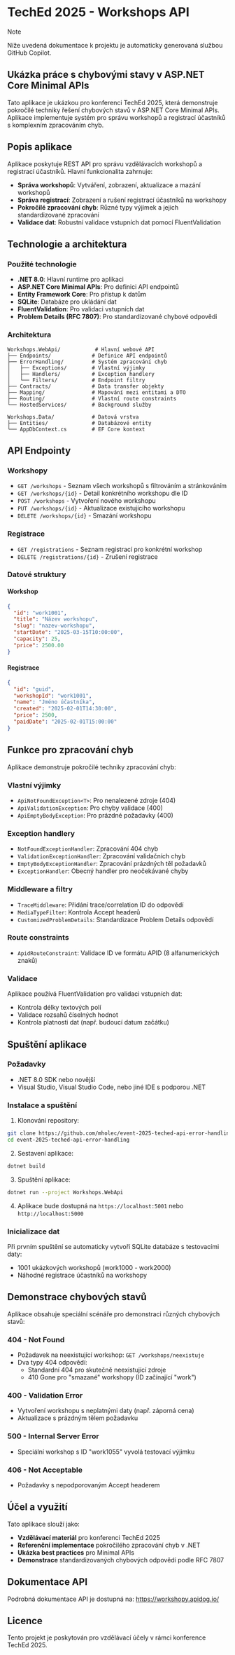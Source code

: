 # TechEd 2025 - Workshops API

> [!NOTE]  
> Níže uvedená dokumentace k projektu je automaticky generovaná službou GitHub Copilot.

## Ukázka práce s chybovými stavy v ASP.NET Core Minimal APIs

Tato aplikace je ukázkou pro konferenci TechEd 2025, která demonstruje pokročilé techniky řešení chybových stavů v ASP.NET Core Minimal APIs. Aplikace implementuje systém pro správu workshopů a registrací účastníků s komplexním zpracováním chyb.

## Popis aplikace

Aplikace poskytuje REST API pro správu vzdělávacích workshopů a registrací účastníků. Hlavní funkcionalita zahrnuje:

- **Správa workshopů**: Vytváření, zobrazení, aktualizace a mazání workshopů
- **Správa registrací**: Zobrazení a rušení registrací účastníků na workshopy
- **Pokročilé zpracování chyb**: Různé typy výjimek a jejich standardizované zpracování
- **Validace dat**: Robustní validace vstupních dat pomocí FluentValidation

## Technologie a architektura

### Použité technologie
- **.NET 8.0**: Hlavní runtime pro aplikaci
- **ASP.NET Core Minimal APIs**: Pro definici API endpointů
- **Entity Framework Core**: Pro přístup k datům
- **SQLite**: Databáze pro ukládání dat
- **FluentValidation**: Pro validaci vstupních dat
- **Problem Details (RFC 7807)**: Pro standardizované chybové odpovědi

### Architektura
```
Workshops.WebApi/           # Hlavní webové API
├── Endpoints/             # Definice API endpointů
├── ErrorHandling/         # Systém zpracování chyb
│   ├── Exceptions/        # Vlastní výjimky
│   ├── Handlers/          # Exception handlery
│   └── Filters/           # Endpoint filtry
├── Contracts/             # Data transfer objekty
├── Mapping/               # Mapování mezi entitami a DTO
├── Routing/               # Vlastní route constraints
└── HostedServices/        # Background služby

Workshops.Data/            # Datová vrstva
├── Entities/              # Databázové entity
└── AppDbContext.cs        # EF Core kontext
```

## API Endpointy

### Workshopy
- `GET /workshops` - Seznam všech workshopů s filtrováním a stránkováním
- `GET /workshops/{id}` - Detail konkrétního workshopu dle ID
- `POST /workshops` - Vytvoření nového workshopu
- `PUT /workshops/{id}` - Aktualizace existujícího workshopu
- `DELETE /workshops/{id}` - Smazání workshopu

### Registrace
- `GET /registrations` - Seznam registrací pro konkrétní workshop
- `DELETE /registrations/{id}` - Zrušení registrace

### Datové struktury

#### Workshop
```json
{
  "id": "work1001",
  "title": "Název workshopu",
  "slug": "nazev-workshopu",
  "startDate": "2025-03-15T10:00:00",
  "capacity": 25,
  "price": 2500.00
}
```

#### Registrace
```json
{
  "id": "guid",
  "workshopId": "work1001",
  "name": "Jméno účastníka",
  "created": "2025-02-01T14:30:00",
  "price": 2500,
  "paidDate": "2025-02-01T15:00:00"
}
```

## Funkce pro zpracování chyb

Aplikace demonstruje pokročilé techniky zpracování chyb:

### Vlastní výjimky
- `ApiNotFoundException<T>`: Pro nenalezené zdroje (404)
- `ApiValidationException`: Pro chyby validace (400)
- `ApiEmptyBodyException`: Pro prázdné požadavky (400)

### Exception handlery
- `NotFoundExceptionHandler`: Zpracování 404 chyb
- `ValidationExceptionHandler`: Zpracování validačních chyb
- `EmptyBodyExceptionHandler`: Zpracování prázdných těl požadavků
- `ExceptionHandler`: Obecný handler pro neočekávané chyby

### Middleware a filtry
- `TraceMiddleware`: Přidání trace/correlation ID do odpovědí
- `MediaTypeFilter`: Kontrola Accept headerů
- `CustomizedProblemDetails`: Standardizace Problem Details odpovědí

### Route constraints
- `ApidRouteConstraint`: Validace ID ve formátu APID (8 alfanumerických znaků)

### Validace
Aplikace používá FluentValidation pro validaci vstupních dat:
- Kontrola délky textových polí
- Validace rozsahů číselných hodnot
- Kontrola platnosti dat (např. budoucí datum začátku)

## Spuštění aplikace

### Požadavky
- .NET 8.0 SDK nebo novější
- Visual Studio, Visual Studio Code, nebo jiné IDE s podporou .NET

### Instalace a spuštění
1. Klonování repository:
```bash
git clone https://github.com/mholec/event-2025-teched-api-error-handling.git
cd event-2025-teched-api-error-handling
```

2. Sestavení aplikace:
```bash
dotnet build
```

3. Spuštění aplikace:
```bash
dotnet run --project Workshops.WebApi
```

4. Aplikace bude dostupná na `https://localhost:5001` nebo `http://localhost:5000`

### Inicializace dat
Při prvním spuštění se automaticky vytvoří SQLite databáze s testovacími daty:
- 1001 ukázkových workshopů (work1000 - work2000)
- Náhodné registrace účastníků na workshopy

## Demonstrace chybových stavů

Aplikace obsahuje speciální scénáře pro demonstraci různých chybových stavů:

### 404 - Not Found
- Požadavek na neexistující workshop: `GET /workshops/neexistuje`
- Dva typy 404 odpovědí:
  - Standardní 404 pro skutečně neexistující zdroje
  - 410 Gone pro "smazané" workshopy (ID začínající "work")

### 400 - Validation Error
- Vytvoření workshopu s neplatnými daty (např. záporná cena)
- Aktualizace s prázdným tělem požadavku

### 500 - Internal Server Error
- Speciální workshop s ID "work1055" vyvolá testovací výjimku

### 406 - Not Acceptable
- Požadavky s nepodporovaným Accept headerem

## Účel a využití

Tato aplikace slouží jako:
- **Vzdělávací materiál** pro konferenci TechEd 2025
- **Referenční implementace** pokročilého zpracování chyb v .NET
- **Ukázka best practices** pro Minimal APIs
- **Demonstrace** standardizovaných chybových odpovědí podle RFC 7807

## Dokumentace API

Podrobná dokumentace API je dostupná na: https://workshopy.apidog.io/

## Licence

Tento projekt je poskytován pro vzdělávací účely v rámci konference TechEd 2025.
